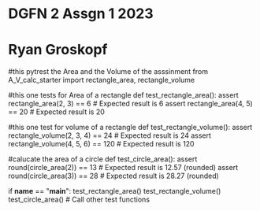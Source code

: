 # DGFN 2 Assgn 1 2023
# Ryan Groskopf
#this pytrest the Area and the Volume of the asssinment
from A_V_calc_starter import rectangle_area, rectangle_volume

#this one tests for Area of a rectangle
def test_rectangle_area():
    assert rectangle_area(2, 3) == 6  # Expected result is 6
    assert rectangle_area(4, 5) == 20  # Expected result is 20
    
#this one test for volume of a rectangle
def test_rectangle_volume():
    assert rectangle_volume(2, 3, 4) == 24  # Expected result is 24
    assert rectangle_volume(4, 5, 6) == 120  # Expected result is 120

#calucate the area of a circle 
def test_circle_area():
    assert round(circle_area(2)) == 13  # Expected result is 12.57 (rounded)
    assert round(circle_area(3)) == 28  # Expected result is 28.27 (rounded)

if __name__ == "__main__":
    test_rectangle_area()
    test_rectangle_volume()
    test_circle_area()
    # Call other test functions
